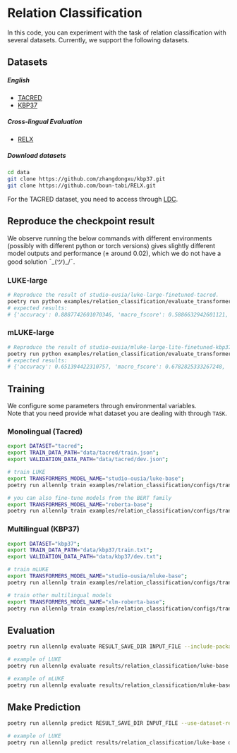 # Relation Classification
In this code, you can experiment with the task of relation classification with several datasets. Currently, we support the following datasets.

## Datasets 

#####  English 
* [TACRED](https://www.aclweb.org/anthology/D17-1004/)
* [KBP37](https://arxiv.org/abs/1508.01006)

#####  Cross-lingual Evaluation
* [RELX](https://www.aclweb.org/anthology/2020.findings-emnlp.32/)

##### Download datasets
```bash
cd data
git clone https://github.com/zhangdongxu/kbp37.git
git clone https://github.com/boun-tabi/RELX.git
```

For the TACRED dataset, you need to access through [LDC](https://catalog.ldc.upenn.edu/LDC2018T24).

## Reproduce the checkpoint result
We observe running the below commands with different environments (possibly with different python or torch versions) gives slightly different model outputs and performance (± around 0.02), which we do not have a good solution ¯\_(ツ)_/¯.

### LUKE-large
```bash
# Reproduce the result of studio-ousia/luke-large-finetuned-tacred.
poetry run python examples/relation_classification/evaluate_transformers_checkpoint.py tacred data/tacred/test.json studio-ousia/luke-large-finetuned-tacred --cuda-device 0
# expected results:
# {'accuracy': 0.8887742601070346, 'macro_fscore': 0.5886632942601121, 'micro_fscore': 0.7267450297489478}.
```

### mLUKE-large
```bash
# Reproduce the result of studio-ousia/mluke-large-lite-finetuned-kbp37
poetry run python examples/relation_classification/evaluate_transformers_checkpoint.py kbp37 data/RELX/Datasets/RELX/RELX_es.txt studio-ousia/mluke-large-lite-finetuned-kbp37 --cuda-device 0
# expected results:
# {'accuracy': 0.651394422310757, 'macro_fscore': 0.6782825333267248, 'micro_fscore': 0.6848072562358276}
```

## Training
We configure some parameters through environmental variables.  
Note that you need provide what dataset you are dealing with through `TASK`.

### Monolingual (Tacred)
```bash
export DATASET="tacred";
export TRAIN_DATA_PATH="data/tacred/train.json";
export VALIDATION_DATA_PATH="data/tacred/dev.json";

# train LUKE
export TRANSFORMERS_MODEL_NAME="studio-ousia/luke-base";
poetry run allennlp train examples/relation_classification/configs/transformers_luke_with_entity_aware_attention.jsonnet -s results/relation_classification/luke-base --include-package examples -o '{"trainer": {"cuda_device": 0}}'

# you can also fine-tune models from the BERT family
export TRANSFORMERS_MODEL_NAME="roberta-base";
poetry run allennlp train examples/relation_classification/configs/transformers.jsonnet  -s results/relation_classification/roberta-base --include-package examples
```

### Multilingual (KBP37)
```bash
export DATASET="kbp37";
export TRAIN_DATA_PATH="data/kbp37/train.txt";
export VALIDATION_DATA_PATH="data/kbp37/dev.txt";

# train mLUKE
export TRANSFORMERS_MODEL_NAME="studio-ousia/mluke-base";
poetry run allennlp train examples/relation_classification/configs/transformers_luke.jsonnet -s results/relation_classification/mluke-base --include-package examples -o '{"trainer.cuda_device": 0, "trainer.use_amp": true}'

# train other multilingual models
export TRANSFORMERS_MODEL_NAME="xlm-roberta-base";
poetry run allennlp train examples/relation_classification/configs/transformers.jsonnet  -s results/relation_classification/xlm-roberta-base --include-package examples
```

## Evaluation
```bash
poetry run allennlp evaluate RESULT_SAVE_DIR INPUT_FILE --include-package examples --output-file OUTPUT_FILE 

# example of LUKE
poetry run allennlp evaluate results/relation_classification/luke-base data/tacred/test.json --include-package examples --output-file results/relation_classification/luke-base/metrics_test.json --cuda 0

# example of mLUKE
poetry run allennlp evaluate results/relation_classification/mluke-base data/RELX/Datasets/RELX/RELX_es.txt --include-package examples --output-file results/relation_classification/mluke-base/metrics_relx_es.json --cuda 0
```

## Make Prediction
```bash
poetry run allennlp predict RESULT_SAVE_DIR INPUT_FILE --use-dataset-reader --include-package examples --cuda-device CUDA_DEVICE --output-file OUTPUT_FILE

# example of LUKE
poetry run allennlp predict results/relation_classification/luke-base data/tacred/dev.json --use-dataset-reader --include-package examples --cuda-device 0 --output-file results/relation_classification/luke-base/prediction.json
```

